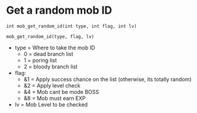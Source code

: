 # Get a random mob ID

`int mob_get_random_id(int type, int flag, int lv)`

`mob_get_random_id(type, flag, lv)`

-   type = Where to take the mob ID
    -   0 = dead branch list
    -   1 = poring list
    -   2 = bloody branch list
-   flag:
    -   &1 = Apply success chance on the list (otherwise, its totally random)
    -   &2 = Apply level check
    -   &4 = Mob cant be mode BOSS
    -   &8 = Mob must earn EXP
-   lv = Mob Level to be checked

